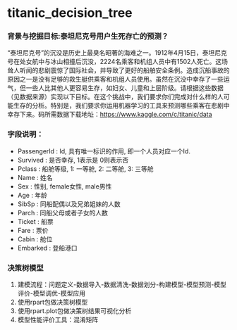 # titanic_decision_tree

### 背景与挖掘目标:**泰坦尼克号用户生死存亡的预测？**
“泰坦尼克号”的沉没是历史上最臭名昭著的海难之一。1912年4月15日，泰坦尼克号在处女航中与冰山相撞后沉没，2224名乘客和机组人员中有1502人死亡。这场耸人听闻的悲剧震惊了国际社会，并导致了更好的船舶安全条例。造成沉船事故的原因之一是没有足够的救生艇供乘客和机组人员使用。虽然在沉没中幸存了一些运气，但一些人比其他人更容易生存，如妇女、儿童和上层阶级。请根据这些数据（见数据来源）实现以下目标。在这个挑战中，我们要求你们完成对什么样的人可能生存的分析。特别是，我们要求你运用机器学习的工具来预测哪些乘客在悲剧中幸存下来。码所需数据下载地址：https://www.kaggle.com/c/titanic/data

### 字段说明：
- PassengerId : Id, 具有唯一标识的作用, 即一个人员对应一个Id.
- Survived : 是否幸存, 1表示是 0则表示否
- Pclass : 船舱等级, 1: 一等舱, 2: 二等舱, 3: 三等舱
- Name : 姓名
- Sex : 性别, female女性, male男性
- Age : 年龄
- SibSp : 同船配偶以及兄弟姐妹的人数
- Parch : 同船父母或者子女的人数
- Ticket : 船票
- Fare : 票价
- Cabin : 舱位
- Embarked : 登船港口


### 决策树模型
1. 建模流程：问题定义-数据导入-数据清洗-数据划分-构建模型-模型预测-模型评价-模型调优-模型应用
2. 使用rpart包做决策树模型
3. 使用rpart.plot包做决策树结果可视化分析
4. 模型性能评价工具：混淆矩阵
